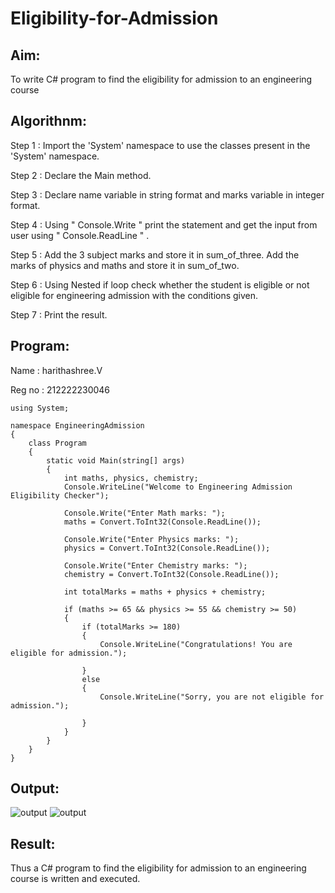 # Eligibility-for-Admission

## Aim:
To write C# program to find the eligibility for admission to an engineering course

## Algorithnm:
Step 1 : Import the 'System' namespace to use the classes present in the 'System' namespace.

Step 2 : Declare the Main method.

Step 3 : Declare name variable in string format and marks variable in integer format.

Step 4 : Using " Console.Write " print the statement and get the input from user using " Console.ReadLine " .

Step 5 : Add the 3 subject marks and store it in sum_of_three. Add the marks of physics and maths and store it in sum_of_two.

Step 6 : Using Nested if loop check whether the student is eligible or not eligible for engineering admission with the conditions given.

Step 7 : Print the result.
## Program:
Name : harithashree.V

Reg no : 212222230046 
```
using System;

namespace EngineeringAdmission
{
    class Program
    {
        static void Main(string[] args)
        {
            int maths, physics, chemistry;
            Console.WriteLine("Welcome to Engineering Admission Eligibility Checker");

            Console.Write("Enter Math marks: ");
            maths = Convert.ToInt32(Console.ReadLine());

            Console.Write("Enter Physics marks: ");
            physics = Convert.ToInt32(Console.ReadLine());

            Console.Write("Enter Chemistry marks: ");
            chemistry = Convert.ToInt32(Console.ReadLine());

            int totalMarks = maths + physics + chemistry;

            if (maths >= 65 && physics >= 55 && chemistry >= 50)
            {
                if (totalMarks >= 180)
                {
                    Console.WriteLine("Congratulations! You are eligible for admission.");

                }
                else
                {
                    Console.WriteLine("Sorry, you are not eligible for admission.");

                }
            }
        }
    }
}

```




## Output:
![output](https://user-images.githubusercontent.com/118343978/261642903-529bef16-7733-423f-8d82-7ba9870b2ee0.png)
![output](https://user-images.githubusercontent.com/118343978/261652243-24fd6204-78b0-4f91-bf5a-bde473d9cf5f.png)



## Result:
Thus a C# program to find the eligibility for admission to an engineering course is written and executed.


